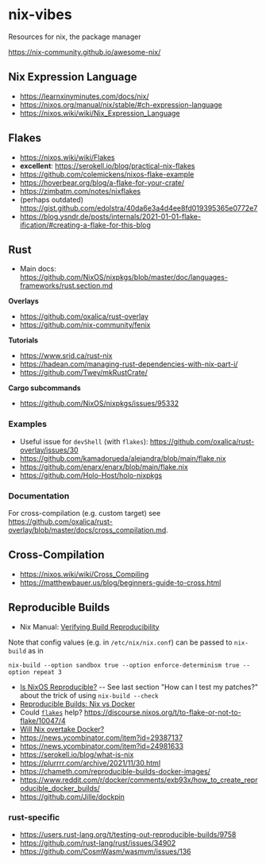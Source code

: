 # nix-vibes
Resources for nix, the package manager

https://nix-community.github.io/awesome-nix/

## Nix Expression Language
* https://learnxinyminutes.com/docs/nix/
* https://nixos.org/manual/nix/stable/#ch-expression-language
* https://nixos.wiki/wiki/Nix_Expression_Language

## Flakes
* https://nixos.wiki/wiki/Flakes
* **excellent**: https://serokell.io/blog/practical-nix-flakes
* https://github.com/colemickens/nixos-flake-example
* https://hoverbear.org/blog/a-flake-for-your-crate/
* https://zimbatm.com/notes/nixflakes
* (perhaps outdated) https://gist.github.com/edolstra/40da6e3a4d4ee8fd019395365e0772e7
* https://blog.ysndr.de/posts/internals/2021-01-01-flake-ification/#creating-a-flake-for-this-blog

## Rust
* Main docs: https://github.com/NixOS/nixpkgs/blob/master/doc/languages-frameworks/rust.section.md

**Overlays**
* https://github.com/oxalica/rust-overlay
* https://github.com/nix-community/fenix

**Tutorials**
* https://www.srid.ca/rust-nix
* https://hadean.com/managing-rust-dependencies-with-nix-part-i/
* https://github.com/Twey/mkRustCrate/

**Cargo subcommands**
* https://github.com/NixOS/nixpkgs/issues/95332

### Examples
* Useful issue for `devShell` (with `flakes`): https://github.com/oxalica/rust-overlay/issues/30
* https://github.com/kamadorueda/alejandra/blob/main/flake.nix
* https://github.com/enarx/enarx/blob/main/flake.nix
* https://github.com/Holo-Host/holo-nixpkgs

### Documentation
For cross-compilation (e.g. custom target) see https://github.com/oxalica/rust-overlay/blob/master/docs/cross_compilation.md.


## Cross-Compilation
* https://nixos.wiki/wiki/Cross_Compiling
* https://matthewbauer.us/blog/beginners-guide-to-cross.html

## Reproducible Builds
* Nix Manual: [Verifying Build Reproducibility](https://nixos.org/manual/nix/stable/advanced-topics/diff-hook.html?highlight=reproducible%20build#verifying-build-reproducibility)

Note that config values (e.g. in `/etc/nix/nix.conf`) can be passed to `nix-build` as in

```console
nix-build --option sandbox true --option enforce-determinism true --option repeat 3
```

* [Is NixOS Reproducible?](https://r13y.com/) -- See last section "How can I test my patches?" about the trick of using `nix-build --check`
* [Reproducible Builds: Nix vs Docker](https://discourse.nixos.org/t/resources-that-explains-nix-vs-docker-for-reproducible-builds/9508)
* Could [`flakes`](https://nixos.wiki/wiki/Flakes) help? https://discourse.nixos.org/t/to-flake-or-not-to-flake/10047/4
* [Will Nix overtake Docker?](https://blog.replit.com/nix-vs-docker)
* https://news.ycombinator.com/item?id=29387137
* https://news.ycombinator.com/item?id=24981633
* https://serokell.io/blog/what-is-nix
* https://plurrrr.com/archive/2021/11/30.html
* https://chameth.com/reproducible-builds-docker-images/
* https://www.reddit.com/r/docker/comments/exb93x/how_to_create_reproducible_docker_builds/
* https://github.com/Jille/dockpin

### rust-specific
* https://users.rust-lang.org/t/testing-out-reproducible-builds/9758
* https://github.com/rust-lang/rust/issues/34902
* https://github.com/CosmWasm/wasmvm/issues/136

